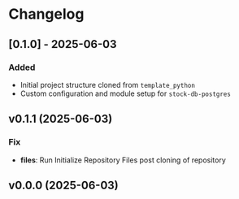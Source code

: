 # Changelog

## [0.1.0] - 2025-06-03

### Added

- Initial project structure cloned from `template_python`
- Custom configuration and module setup for `stock-db-postgres`

## v0.1.1 (2025-06-03)

### Fix

- **files**: Run Initialize Repository Files post cloning of repository

## v0.0.0 (2025-06-03)
